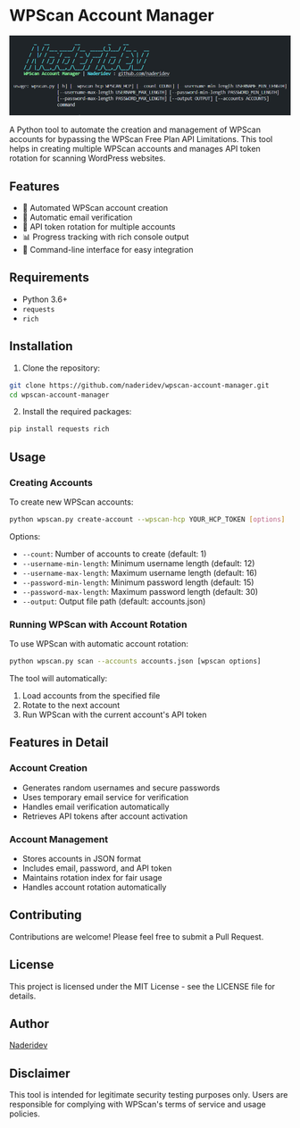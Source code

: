 # WPScan Account Manager
![Banner](banner.png)

A Python tool to automate the creation and management of WPScan accounts for bypassing the WPScan Free Plan API Limitations. This tool helps in creating multiple WPScan accounts and manages API token rotation for scanning WordPress websites.

## Features

- 🚀 Automated WPScan account creation
- 📧 Automatic email verification
- 🔄 API token rotation for multiple accounts
- 📊 Progress tracking with rich console output
- 🎯 Command-line interface for easy integration

## Requirements

- Python 3.6+
- `requests`
- `rich`

## Installation

1. Clone the repository:
```bash
git clone https://github.com/naderidev/wpscan-account-manager.git
cd wpscan-account-manager
```

2. Install the required packages:
```bash
pip install requests rich
```

## Usage

### Creating Accounts

To create new WPScan accounts:

```bash
python wpscan.py create-account --wpscan-hcp YOUR_HCP_TOKEN [options]
```

Options:
- `--count`: Number of accounts to create (default: 1)
- `--username-min-length`: Minimum username length (default: 12)
- `--username-max-length`: Maximum username length (default: 16)
- `--password-min-length`: Minimum password length (default: 15)
- `--password-max-length`: Maximum password length (default: 30)
- `--output`: Output file path (default: accounts.json)

### Running WPScan with Account Rotation

To use WPScan with automatic account rotation:

```bash
python wpscan.py scan --accounts accounts.json [wpscan options]
```

The tool will automatically:
1. Load accounts from the specified file
2. Rotate to the next account
3. Run WPScan with the current account's API token

## Features in Detail

### Account Creation
- Generates random usernames and secure passwords
- Uses temporary email service for verification
- Handles email verification automatically
- Retrieves API tokens after account activation

### Account Management
- Stores accounts in JSON format
- Includes email, password, and API token
- Maintains rotation index for fair usage
- Handles account rotation automatically

## Contributing

Contributions are welcome! Please feel free to submit a Pull Request.

## License

This project is licensed under the MIT License - see the LICENSE file for details.

## Author

[Naderidev](https://github.com/naderidev)

## Disclaimer

This tool is intended for legitimate security testing purposes only. Users are responsible for complying with WPScan's terms of service and usage policies.

